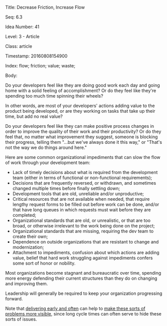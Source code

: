 Title:  Decrease Friction, Increase Flow

Seq:    6.3

Idea Number: 41

Level:  3 - Article

Class:  article

Timestamp: 20160808154900

Index:  flow; friction; value; waste; 

Body:

Do your developers feel like they are doing good work each day and going home with a solid feeling of accomplishment? Or do they feel like they're spending too much time spinning their wheels?

In other words, are most of your developers' actions adding value to the product being developed, or are they working on tasks that take up their time, but add no real value?

Do your developers feel like they can make positive process changes in order to improve the quality of their work and their productivity? Or do they feel that, no matter what improvement they suggest, someone is blocking their progress, telling them "...but we've always done it this way," or "That's not the way we do things around here."

Here are some common organizational impediments that can slow the flow of work through your development team:

* Lack of timely decisions about what is required from the development team (either in terms of functional or non-functional requirements);
* Decisions that are frequently reversed, or withdrawn, and sometimes changed multiple times before finally settling down;
* Development tools that are old, unreliable and/or unproductive;
* Critical resources that are not available when needed, that require lengthy request forms to be filled out before work can be done, and/or that have long queues in which requests must wait before they are completed;
* Organizational standards that are old, or unrealistic, or that are too broad, or otherwise irrelevant to the work being done on the project;
* Organizational standards that are missing, requiring the dev team to create their own;
* Dependence on outside organizations that are resistant to change and modernization;
* Attachment to impediments, confusion about which actions are adding value, belief that hard work struggling against impediments confers some sort of honor or nobility.

Most organizations become stagnant and bureaucratic over time, spending more energy defending their current structures than they do on changing and improving them.

Leadership will generally be required to keep your organization progressing forward.

Note that [delivering early and often][deliver] can help to [make these sorts of problems more visible][problems], since long cycle times can often serve to hide these sorts of issues.



[deliver]: deliver-early-and-often.html
[problems]: make-problems-visible.html
